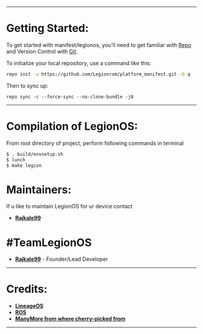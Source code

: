 ---------------------------------------------------------------------------------------
 Getting Started:
 ==============

To get started with manifest/legionos, you'll need to get familiar with [Repo](https://source.android.com/source/using-repo.html) and Version Control with [Git](https://source.android.com/source/version-control.html).

To initialize your local repository, use a command like this:

```bash
repo init -u https://github.com/Legionrom/platform_manifest.git -b q

```

Then to sync up:

```
repo sync -c --force-sync --no-clone-bundle -j8
```

---------------------------------------------------------------------------------------
 Compilation of  LegionOS:
 ==================

From root directory of project, perform following commands in terminal

```bash
$ . build/envsetup.sh
$ lunch
$ make legion
```


 Maintainers:
 ================

 If u like to maintain LegionOS for ur device contact
 * [**Rajkale99**](https://t.me/rajkale99)
 

 #TeamLegionOS
 ===============

 * [**Rajkale99**](https://t.me/rajkale99) - Founder/Lead Developer
 
---------------------------------------------------------------------------------------
 Credits:
 =======

 * [**LineageOS**](https://github.com/LineageOS)
 * [**ROS**](https://github.com/RevengeOS)
 * [**ManyMore from where cherry-picked from**](github.com)

---------------------------------------------------------------------------------------
